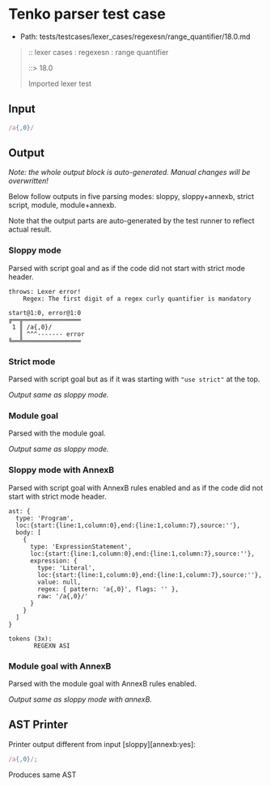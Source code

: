 # Tenko parser test case

- Path: tests/testcases/lexer_cases/regexesn/range_quantifier/18.0.md

> :: lexer cases : regexesn : range quantifier
>
> ::> 18.0
>
> Imported lexer test

## Input

`````js
/a{,0}/
`````

## Output

_Note: the whole output block is auto-generated. Manual changes will be overwritten!_

Below follow outputs in five parsing modes: sloppy, sloppy+annexb, strict script, module, module+annexb.

Note that the output parts are auto-generated by the test runner to reflect actual result.

### Sloppy mode

Parsed with script goal and as if the code did not start with strict mode header.

`````
throws: Lexer error!
    Regex: The first digit of a regex curly quantifier is mandatory

start@1:0, error@1:0
╔══╦════════════════
 1 ║ /a{,0}/
   ║ ^^^------- error
╚══╩════════════════

`````

### Strict mode

Parsed with script goal but as if it was starting with `"use strict"` at the top.

_Output same as sloppy mode._

### Module goal

Parsed with the module goal.

_Output same as sloppy mode._

### Sloppy mode with AnnexB

Parsed with script goal with AnnexB rules enabled and as if the code did not start with strict mode header.

`````
ast: {
  type: 'Program',
  loc:{start:{line:1,column:0},end:{line:1,column:7},source:''},
  body: [
    {
      type: 'ExpressionStatement',
      loc:{start:{line:1,column:0},end:{line:1,column:7},source:''},
      expression: {
        type: 'Literal',
        loc:{start:{line:1,column:0},end:{line:1,column:7},source:''},
        value: null,
        regex: { pattern: 'a{,0}', flags: '' },
        raw: '/a{,0}/'
      }
    }
  ]
}

tokens (3x):
       REGEXN ASI
`````

### Module goal with AnnexB

Parsed with the module goal with AnnexB rules enabled.

_Output same as sloppy mode with annexB._

## AST Printer

Printer output different from input [sloppy][annexb:yes]:

````js
/a{,0}/;
````

Produces same AST
